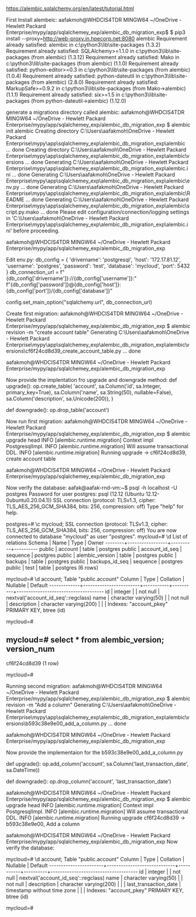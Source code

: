 https://alembic.sqlalchemy.org/en/latest/tutorial.html

First Install alembeic:
aafakmoh@WHDCIS4TDR MINGW64 ~/OneDrive - Hewlett Packard Enterprise/mypy/app/sqlalchemey_exp/alembic_db_migration_exp$
$ pip3 install --proxy=http://web-proxy.in.hpecorp.net:8080 alembic
Requirement already satisfied: alembic in c:\python3\lib\site-packages (1.3.2)
Requirement already satisfied: SQLAlchemy>=1.1.0 in c:\python3\lib\site-packages (from alembic) (1.3.12)
Requirement already satisfied: Mako in c:\python3\lib\site-packages (from alembic) (1.1.0)
Requirement already satisfied: python-editor>=0.3 in c:\python3\lib\site-packages (from alembic) (1.0.4)
Requirement already satisfied: python-dateutil in c:\python3\lib\site-packages (from alembic) (2.8.0)
Requirement already satisfied: MarkupSafe>=0.9.2 in c:\python3\lib\site-packages (from Mako->alembic) (1.1.1)
Requirement already satisfied: six>=1.5 in c:\python3\lib\site-packages (from python-dateutil->alembic) (1.12.0)


generate a migrations directory called alembic:
aafakmoh@WHDCIS4TDR MINGW64 ~/OneDrive - Hewlett Packard Enterprise/mypy/app/sqlalchemey_exp/alembic_db_migration_exp
$ alembic init alembic
Creating directory C:\Users\aafakmoh\OneDrive - Hewlett Packard Enterprise\mypy\app\sqlalchemey_exp\alembic_db_migration_exp\alembic ...  done
Creating directory C:\Users\aafakmoh\OneDrive - Hewlett Packard Enterprise\mypy\app\sqlalchemey_exp\alembic_db_migration_exp\alembic\versions ...  done
Generating C:\Users\aafakmoh\OneDrive - Hewlett Packard Enterprise\mypy\app\sqlalchemey_exp\alembic_db_migration_exp\alembic.ini ...  done
Generating C:\Users\aafakmoh\OneDrive - Hewlett Packard Enterprise\mypy\app\sqlalchemey_exp\alembic_db_migration_exp\alembic\env.py ...  done
Generating C:\Users\aafakmoh\OneDrive - Hewlett Packard Enterprise\mypy\app\sqlalchemey_exp\alembic_db_migration_exp\alembic\README ...  done
Generating C:\Users\aafakmoh\OneDrive - Hewlett Packard Enterprise\mypy\app\sqlalchemey_exp\alembic_db_migration_exp\alembic\script.py.mako ...  done
Please edit configuration/connection/logging settings in 'C:\\Users\\aafakmoh\\OneDrive - Hewlett Packard Enterprise\\mypy\\app\\sqlalchemey_exp\\alembic_db_migration_exp\\alembic.ini' before proceeding.

aafakmoh@WHDCIS4TDR MINGW64 ~/OneDrive - Hewlett Packard Enterprise/mypy/app/sqlalchemey_exp/alembic_db_migration_exp


Edit env.py:
db_config = {
    'drivername': 'postgresql',
    'host': '172.17.81.12',
    'username': 'postgres',
    'password': 'test',
    'database': 'mycloud',
    'port': 5432
}
db_connection_url = f"{db_config['drivername']}://{db_config['username']}:" \
    f"{db_config['password']}@{db_config['host']}:{db_config['port']}/{db_config['database']}"

config.set_main_option("sqlalchemy.url", db_connection_url)



Create first migration:
aafakmoh@WHDCIS4TDR MINGW64 ~/OneDrive - Hewlett Packard Enterprise/mypy/app/sqlalchemey_exp/alembic_db_migration_exp
$ alembic revision -m "create account table"
Generating C:\Users\aafakmoh\OneDrive - Hewlett Packard Enterprise\mypy\app\sqlalchemey_exp\alembic_db_migration_exp\alembic\versions\cf6f24cd8d39_create_account_table.py ...  done

aafakmoh@WHDCIS4TDR MINGW64 ~/OneDrive - Hewlett Packard Enterprise/mypy/app/sqlalchemey_exp/alembic_db_migration_exp


Now provide the implentation fro upgrade and downgrade method:
def upgrade():
    op.create_table(
        'account',
        sa.Column('id', sa.Integer, primary_key=True),
        sa.Column('name', sa.String(50), nullable=False),
        sa.Column('description', sa.Unicode(200)),
    )


def downgrade():
    op.drop_table('account')
    

Now run first migration:
aafakmoh@WHDCIS4TDR MINGW64 ~/OneDrive - Hewlett Packard Enterprise/mypy/app/sqlalchemey_exp/alembic_db_migration_exp
$ alembic upgrade head
INFO  [alembic.runtime.migration] Context impl PostgresqlImpl.
INFO  [alembic.runtime.migration] Will assume transactional DDL.
INFO  [alembic.runtime.migration] Running upgrade  -> cf6f24cd8d39, create account table

aafakmoh@WHDCIS4TDR MINGW64 ~/OneDrive - Hewlett Packard Enterprise/mypy/app/sqlalchemey_exp/alembic_db_migration_exp

Now verify the database:
aafak@aafak-rnd-vm:~$ psql -h localhost -U postgres
Password for user postgres:
psql (12.12 (Ubuntu 12.12-0ubuntu0.20.04.1))
SSL connection (protocol: TLSv1.3, cipher: TLS_AES_256_GCM_SHA384, bits: 256, compression: off)
Type "help" for help.

postgres=# \c mycloud;
SSL connection (protocol: TLSv1.3, cipher: TLS_AES_256_GCM_SHA384, bits: 256, compression: off)
You are now connected to database "mycloud" as user "postgres".
mycloud=# \d
               List of relations
 Schema |      Name       |   Type   |  Owner
--------+-----------------+----------+----------
 public | account         | table    | postgres
 public | account_id_seq  | sequence | postgres
 public | alembic_version | table    | postgres
 public | backups         | table    | postgres
 public | backups_id_seq  | sequence | postgres
 public | test            | table    | postgres
(6 rows)

mycloud=# \d account;
                                      Table "public.account"
   Column    |          Type          | Collation | Nullable |               Default
-------------+------------------------+-----------+----------+-------------------------------------
 id          | integer                |           | not null | nextval('account_id_seq'::regclass)
 name        | character varying(50)  |           | not null |
 description | character varying(200) |           |          |
Indexes:
    "account_pkey" PRIMARY KEY, btree (id)

mycloud=#

mycloud=# select * from alembic_version;
 version_num
--------------
 cf6f24cd8d39
(1 row)

mycloud=#


Running second migration:
aafakmoh@WHDCIS4TDR MINGW64 ~/OneDrive - Hewlett Packard Enterprise/mypy/app/sqlalchemey_exp/alembic_db_migration_exp
$ alembic revision -m "Add a column"
Generating C:\Users\aafakmoh\OneDrive - Hewlett Packard Enterprise\mypy\app\sqlalchemey_exp\alembic_db_migration_exp\alembic\versions\b593c38e9e00_add_a_column.py ...  done

aafakmoh@WHDCIS4TDR MINGW64 ~/OneDrive - Hewlett Packard Enterprise/mypy/app/sqlalchemey_exp/alembic_db_migration_exp

Now provide the implementaion for the b593c38e9e00_add_a_column.py 

def upgrade():
    op.add_column('account', sa.Column('last_transaction_date', sa.DateTime))

def downgrade():
    op.drop_column('account', 'last_transaction_date')
    

aafakmoh@WHDCIS4TDR MINGW64 ~/OneDrive - Hewlett Packard Enterprise/mypy/app/sqlalchemey_exp/alembic_db_migration_exp
$ alembic upgrade head
INFO  [alembic.runtime.migration] Context impl PostgresqlImpl.
INFO  [alembic.runtime.migration] Will assume transactional DDL.
INFO  [alembic.runtime.migration] Running upgrade cf6f24cd8d39 -> b593c38e9e00, Add a column

aafakmoh@WHDCIS4TDR MINGW64 ~/OneDrive - Hewlett Packard Enterprise/mypy/app/sqlalchemey_exp/alembic_db_migration_exp
Now verify the database:

mycloud=# \d account;
                                              Table "public.account"
        Column         |            Type             | Collation | Nullable |               Default
-----------------------+-----------------------------+-----------+----------+-------------------------------------
 id                    | integer                     |           | not null | nextval('account_id_seq'::regclass)
 name                  | character varying(50)       |           | not null |
 description           | character varying(200)      |           |          |
 last_transaction_date | timestamp without time zone |           |          |
Indexes:
    "account_pkey" PRIMARY KEY, btree (id)

mycloud=#
